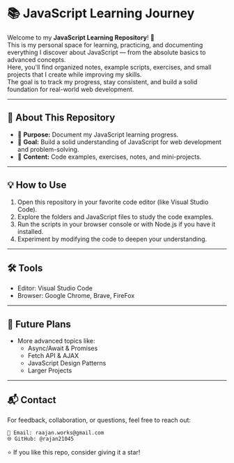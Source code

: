 # 📚 JavaScript Learning Journey

Welcome to my **JavaScript Learning Repository**! 🚀  
This is my personal space for learning, practicing, and documenting everything I discover about JavaScript — from the absolute basics to advanced concepts.  
Here, you'll find organized notes, example scripts, exercises, and small projects that I create while improving my skills.  
The goal is to track my progress, stay consistent, and build a solid foundation for real-world web development.

---

## 📌 About This Repository
- 📝 **Purpose:** Document my JavaScript learning progress.
- 🎯 **Goal:** Build a solid understanding of JavaScript for web development and problem-solving.
- 📂 **Content:** Code examples, exercises, notes, and mini-projects.

---

## 💡 How to Use

1. Open this repository in your favorite code editor (like Visual Studio Code).  
2. Explore the folders and JavaScript files to study the code examples.  
3. Run the scripts in your browser console or with Node.js if you have it installed.  
4. Experiment by modifying the code to deepen your understanding.

---

## 🛠 Tools 
- Editor: Visual Studio Code
- Browser: Google Chrome, Brave, FireFox

---

## 🚀 Future Plans
- More advanced topics like:
    - Async/Await & Promises
    - Fetch API & AJAX
    - JavaScript Design Patterns
    - Larger Projects

---

## 📬 Contact

For feedback, collaboration, or questions, feel free to reach out:

	📧 Email: raajan.works@gmail.com
	🌐 GitHub: @rajan21045


⭐ If you like this repo, consider giving it a star!
